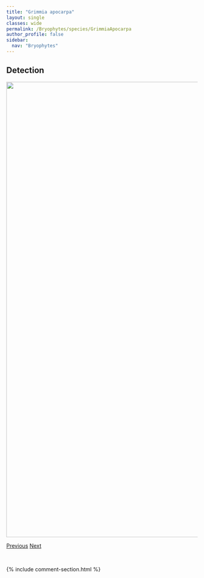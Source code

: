 ```yaml
---
title: "Grimmia apocarpa"
layout: single
classes: wide
permalink: /Bryophytes/species/GrimmiaApocarpa
author_profile: false
sidebar:
  nav: "Bryophytes"
---
```


<h2>Detection</h2>

<a href="https://drive.google.com/uc?export=view&id=1cH1E7hheeZSvuTpUI_1lVBequS8L-1Oa">
<img src="https://drive.google.com/uc?export=view&id=1cH1E7hheeZSvuTpUI_1lVBequS8L-1Oa" height = "1200" width = "800">
</a>


<a href="/DevelopmentWebsite/Bryophytes/species/GrimmiaAnodon" class="pagination--pager" title="Grimmia anodon">Previous</a> <a href="/DevelopmentWebsite/Bryophytes/species/GrimmiaLongirostris" class="pagination--pager" title="Grimmia longirostris">Next</a>

<p>&nbsp;</p>

{% include comment-section.html %}

